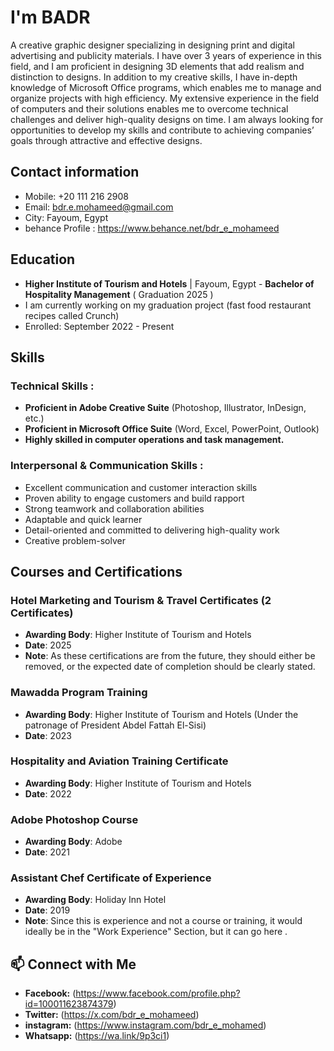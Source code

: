 #                                                                               I'm BADR

A creative graphic designer specializing in designing print and digital advertising and publicity materials. I have over 3 years of experience in this field, and I am proficient in designing 3D elements that add realism and distinction to designs. In addition to my creative skills, I have in-depth knowledge of Microsoft Office programs, which enables me to manage and organize projects with high efficiency. My extensive experience in the field of computers and their solutions enables me to overcome technical challenges and deliver high-quality designs on time. I am always looking for opportunities to develop my skills and contribute to achieving companies’ goals through attractive and effective designs.

##  Contact information
*  Mobile: +20 111 216 2908
*  Email: bdr.e.mohameed@gmail.com
*  City: Fayoum, Egypt
*  behance Profile :  https://www.behance.net/bdr_e_mohameed

##  Education
*  **Higher Institute of Tourism and Hotels** | Fayoum, Egypt - **Bachelor of Hospitality Management** ( Graduation 2025 )
*  I am currently working on my graduation project (fast food restaurant recipes called Crunch)
*  Enrolled: September 2022 - Present

##  Skills
### Technical Skills :
* **Proficient in Adobe Creative Suite** (Photoshop, Illustrator, InDesign, etc.)
* **Proficient in Microsoft Office Suite** (Word, Excel, PowerPoint, Outlook)
* **Highly skilled in computer operations and task management.**

### Interpersonal & Communication Skills :
* Excellent communication and customer interaction skills
* Proven ability to engage customers and build rapport
* Strong teamwork and collaboration abilities
* Adaptable and quick learner 
* Detail-oriented and committed to delivering high-quality work
* Creative problem-solver

##  Courses and Certifications
### Hotel Marketing and Tourism & Travel Certificates (2 Certificates) 
* **Awarding Body**: Higher Institute of Tourism and Hotels
* **Date**: 2025
* **Note**: As these certifications are from the future, they should either be removed, or the expected date of completion should be clearly stated.
### Mawadda Program Training
* **Awarding Body**: Higher Institute of Tourism and Hotels (Under the patronage of President Abdel Fattah El-Sisi)
* **Date**: 2023
### Hospitality and Aviation Training Certificate
* **Awarding Body**: Higher Institute of Tourism and Hotels
* **Date**: 2022
### Adobe Photoshop Course
* **Awarding Body**: Adobe
* **Date**: 2021
### Assistant Chef Certificate of Experience
* **Awarding Body**: Holiday Inn Hotel
* **Date**: 2019
* **Note**: Since this is experience and not a course or training, it would ideally be in the "Work Experience" Section, but it can go here .

## 📫 Connect with Me
* **Facebook:** (https://www.facebook.com/profile.php?id=100011623874379)
* **Twitter:** (https://x.com/bdr_e_mohameed)
* **instagram:** (https://www.instagram.com/bdr_e_mohamed)
* **Whatsapp:** (https://wa.link/9p3ci1)
